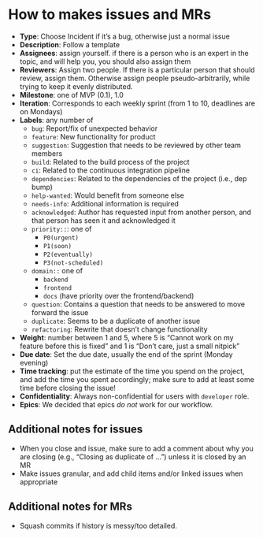 # How to makes issues and MRs

- **Type**: Choose Incident if it’s a bug, otherwise just a normal issue
- **Description**: Follow a template
- **Assignees**: assign yourself. if there is a person who is an expert in the topic, and will help you, you should also assign them
- **Reviewers**: Assign two people. If there is a particular person that should review, assign them. Otherwise assign people pseudo-arbitrarily, while trying to keep it evenly distributed. 
- **Milestone**: one of MVP (0.1), 1.0
- **Iteration**: Corresponds to each weekly sprint (from 1 to 10, deadlines are on Mondays)
- **Labels**: any number of
    - `bug`: Report/fix of unexpected behavior
    - `feature`: New functionality for product
    - `suggestion`: Suggestion that needs to be reviewed by other team members
    - `build`: Related to the build process of the project
    - `ci`: Related to the continuous integration pipeline
    - `dependencies`: Related to the dependencies of the project (i.e., dep bump)
    - `help-wanted`: Would benefit from someone else
    - `needs-info`: Additional information is required
    - `acknowledged`: Author has requested input from another person, and that person has seen it and acknowledged it
    - `priority::`: one of
        - `P0(urgent)`
        - `P1(soon)`
        - `P2(eventually)`
        - `P3(not-scheduled)`
    - `domain::` one of
        - `backend`
        - `frontend`
        - `docs` (have priority over the frontend/backend)
    - `question`: Contains a question that needs to be answered to move forward the issue
    - `duplicate`: Seems to be a duplicate of another issue
    - `refactoring`: Rewrite that doesn’t change functionality
- **Weight**: number between 1 and 5, where 5 is “Cannot work on my feature before this is fixed” and 1 is “Don’t care, just a small nitpick”
- **Due date**: Set the due date, usually the end of the sprint (Monday evening)
- **Time tracking**: put the estimate of the time you spend on the project, and add the time you spent accordingly; make sure to add at least some time before closing the issue!
- **Confidentiality**: Always non-confidential for users with `developer` role.
- **Epics**: We decided that epics *do not* work for our workflow.

## Additional notes for issues

- When you close and issue, make sure to add a comment about why you are closing (e.g., “Closing as duplicate of …”) unless it is closed by an MR
- Make issues granular, and add child items and/or linked issues when appropriate

## Additional notes for MRs

- Squash commits if history is messy/too detailed. 
